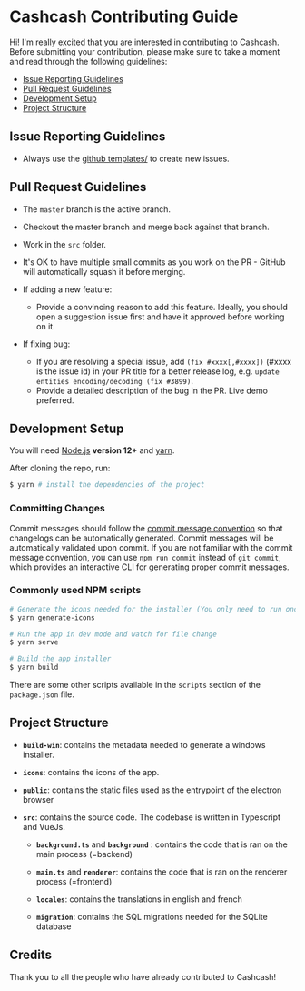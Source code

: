 # Cashcash Contributing Guide

Hi! I'm really excited that you are interested in contributing to Cashcash. Before submitting your contribution, please make sure to take a moment and read through the following guidelines:

-   [Issue Reporting Guidelines](#issue-reporting-guidelines)
-   [Pull Request Guidelines](#pull-request-guidelines)
-   [Development Setup](#development-setup)
-   [Project Structure](#project-structure)

## Issue Reporting Guidelines

-   Always use the [github templates/](https://github.com/Winbee/cashcash-desktop/issues/new/choose) to create new issues.

## Pull Request Guidelines

-   The `master` branch is the active branch.

-   Checkout the master branch and merge back against that branch.

-   Work in the `src` folder.

-   It's OK to have multiple small commits as you work on the PR - GitHub will automatically squash it before merging.

-   If adding a new feature:

    -   Provide a convincing reason to add this feature. Ideally, you should open a suggestion issue first and have it approved before working on it.

-   If fixing bug:
    -   If you are resolving a special issue, add `(fix #xxxx[,#xxxx])` (#xxxx is the issue id) in your PR title for a better release log, e.g. `update entities encoding/decoding (fix #3899)`.
    -   Provide a detailed description of the bug in the PR. Live demo preferred.

## Development Setup

You will need [Node.js](http://nodejs.org) **version 12+** and [yarn](https://yarnpkg.com/en/docs/install).

After cloning the repo, run:

```bash
$ yarn # install the dependencies of the project
```

### Committing Changes

Commit messages should follow the [commit message convention](./COMMIT_CONVENTION.md) so that changelogs can be automatically generated. Commit messages will be automatically validated upon commit. If you are not familiar with the commit message convention, you can use `npm run commit` instead of `git commit`, which provides an interactive CLI for generating proper commit messages.

### Commonly used NPM scripts

```bash
# Generate the icons needed for the installer (You only need to run once if you don't modify the icons)
$ yarn generate-icons

# Run the app in dev mode and watch for file change
$ yarn serve

# Build the app installer
$ yarn build

```

There are some other scripts available in the `scripts` section of the `package.json` file.

## Project Structure

-   **`build-win`**: contains the metadata needed to generate a windows installer.

-   **`icons`**: contains the icons of the app.

-   **`public`**: contains the static files used as the entrypoint of the electron browser

-   **`src`**: contains the source code. The codebase is written in Typescript and VueJs.

    -   **`background.ts`** and **`background`** : contains the code that is ran on the main process (=backend)

    -   **`main.ts`** and **`renderer`**: contains the code that is ran on the renderer process (=frontend)

    -   **`locales`**: contains the translations in english and french

    -   **`migration`**: contains the SQL migrations needed for the SQLite database

## Credits

Thank you to all the people who have already contributed to Cashcash!
